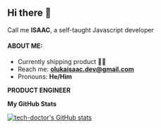 ## Hi there 👋

<!--
**tech-doctor/tech-doctor** is a ✨ _special_ ✨ repository because its `README.md` (this file) appears on your GitHub profile.
-->
Call me **ISAAC**, a self-taught Javascript developer

#### ABOUT ME: 

* Currently shipping product 🚀🚀
* Reach me:  **olukaisaac.dev@gmail.com**
* Pronouns: **He/Him**

**PRODUCT ENGINEER**
<!-- -----------------------
**TECHNICAL WRITER** -->

<b>My GitHub Stats</b>

<a href="http://www.github.com/tech-doctor"><img src="https://github-readme-stats.vercel.app/api?username=tech-doctor&show_icons=true&hide=&count_private=true&title_color=ffffff&text_color=ffffff&icon_color=10b981&bg_color=1c1917&hide_border=true&show_icons=true" alt="tech-doctor's GitHub stats" /></a>

<!--<a href="http://www.github.com/tech-doctor"><img src="https://activity-graph.herokuapp.com/graph?username=tech-doctor&bg_color=1c1917&color=ffffff&line=10b981&point=ffffff&area_color=1c1917&area=true&hide_border=true&custom_title=GitHub%20Commits%20Graph" alt="GitHub Commits Graph" /></a>-->


